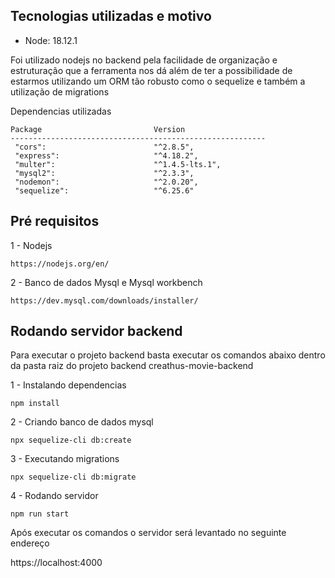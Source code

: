 ## Tecnologias utilizadas e motivo

* Node: 18.12.1 

Foi utilizado nodejs no backend pela facilidade de organização e estruturação que a ferramenta nos dá além de ter a possibilidade de estarmos utilizando um ORM tão robusto como o sequelize e também a utilização de migrations 


Dependencias utilizadas

```
Package                         Version
---------------------------------------------------------
 "cors":                        "^2.8.5",
 "express":                     "^4.18.2",
 "multer":                      "^1.4.5-lts.1",
 "mysql2":                      "^2.3.3",
 "nodemon":                     "^2.0.20",
 "sequelize":                   "^6.25.6"
```

## Pré requisitos 

1 - Nodejs

```
https://nodejs.org/en/
```

2 - Banco de dados Mysql e Mysql workbench

```
https://dev.mysql.com/downloads/installer/
```

## Rodando servidor backend

Para executar o projeto backend basta executar os comandos abaixo dentro da pasta raiz do projeto backend creathus-movie-backend

1 - Instalando dependencias
```
npm install
```
2 - Criando banco de dados mysql
```
npx sequelize-cli db:create
```
3 - Executando migrations 
```
npx sequelize-cli db:migrate
```
4 - Rodando servidor
```
npm run start
```

Após executar os comandos o servidor será levantado no seguinte endereço

https://localhost:4000

